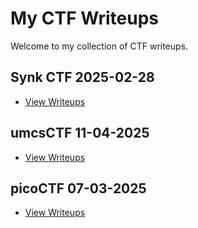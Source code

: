# My CTF Writeups

Welcome to my collection of CTF writeups.

## Synk CTF 2025-02-28
- [View Writeups](2025-02-28-synk-ctf/)

## umcsCTF 11-04-2025
- [View Writeups](11-04-2025-umcsCTF/)

## picoCTF 07-03-2025
- [View Writeups](07-03-2025-picoCTF/)
